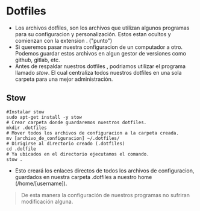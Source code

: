 # Dotfiles
+ Los archivos dotfiles, son los archivos que utilizan algunos programas para su configuracion y personalización. Estos estan ocultos y comienzan con la extension . ("punto")  
+ Si queremos pasar nuestra configuracion de un computador a otro. Podemos guardar estos archivos en algun gestor de versiones como github, gitlab, etc.
+ Antes de respaldar nuestros dotfiles , podriamos utilizar el programa llamado *stow*. El cual centraliza todos nuestros dotfiles en una sola carpeta para una mejor administración.

## Stow
```shell
#Instalar stow
sudo apt-get install -y stow
# Crear carpeta donde guardaremos nuestros dotfiles.
mkdir .dotfiles
# Mover todos los archivos de configuracion a la carpeta creada.
mv [archivo_de_configuracion] ~/.dotfiles/
# Dirigirse al directorio creado (.dotfiles)
cd .dotfile
# Ya ubicados en el directorio ejecutamos el comando.
stow .
```
+ Esto creará los enlaces directos de todos los archivos de configuracion, guardados en nuestra carpeta .dotfiles a nuestro home (/home/[username]). 
> De esta manera la configuración de nuestros programas no sufriran modificación alguna.
